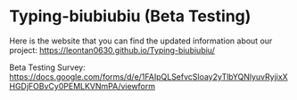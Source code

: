 # Typing-biubiubiu (Beta Testing)
Here is the website that you can find the updated information about our project: https://leontan0630.github.io/Typing-biubiubiu/

Beta Testing Survey: https://docs.google.com/forms/d/e/1FAIpQLSefvcSloay2yTlbYQNlyuvRyjixXHGDjFOBvCy0PEMLKVNmPA/viewform
